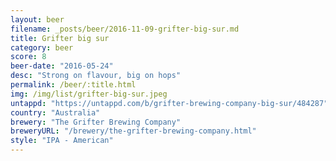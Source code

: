 ```yaml
---
layout: beer
filename: _posts/beer/2016-11-09-grifter-big-sur.md
title: Grifter big sur
category: beer
score: 8
beer-date: "2016-05-24"
desc: "Strong on flavour, big on hops"
permalink: /beer/:title.html
img: /img/list/grifter-big-sur.jpeg
untappd: "https://untappd.com/b/grifter-brewing-company-big-sur/484287"
country: "Australia"
brewery: "The Grifter Brewing Company"
breweryURL: "/brewery/the-grifter-brewing-company.html"
style: "IPA - American"
---
```

